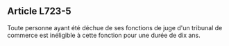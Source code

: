 Article L723-5
----
Toute personne ayant été déchue de ses fonctions de juge d'un tribunal de
commerce est inéligible à cette fonction pour une durée de dix ans.
